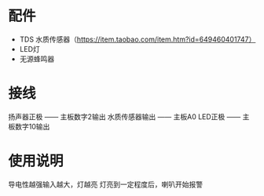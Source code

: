 # 配件

- TDS 水质传感器（https://item.taobao.com/item.htm?id=649460401747）
- LED灯
- 无源蜂鸣器

# 接线

扬声器正极 —— 主板数字2输出
水质传感器输出 —— 主板A0
LED正极 —— 主板数字10输出

# 使用说明

导电性越强输入越大，灯越亮
灯亮到一定程度后，喇叭开始报警